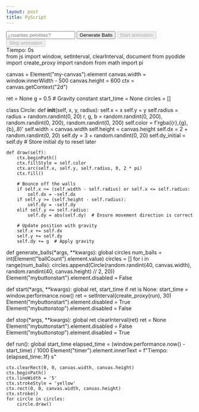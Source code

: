 ```yaml
---
layout: post
title: PyScript
---
```

<html>

<!--
algo de informacion
https://www.jhanley.com/blog/pyscript-javascript-callbacks/


<h1 style="font-size:12px">Este lugar estara destinado a probar las utilidades de pyscript: python ejecutado en html. 
    Al parecer es normal que tarde unos segundos en ejecutarse.
</h1>

<!--
<head>
code at: https://github.com/ostad-ai/Miscellaneous-->
<script defer src="https://pyscript.net/alpha/pyscript.min.js"></script>

<!--
<py-config>
    packages = [
        "numpy",
        "matplotlib.pyplot"
        "matplotlib.animations"
        "collections"
    ]
    plugins = [
        "https://pyscript.net/latest/plugins/python/py_tutor.py"
    ]
</py-config>

py-env preinstala una libreria externa, se demora en cargar
<py-env>
- sentence-transformers
</py-env>

</head>
-->

<body>


<script src='https://cdnjs.cloudflare.com/ajax/libs/three.js/r134/three.min.js'></script>

<input type="number" id="ballCount" placeholder="¿cuantas pelotitas?" />
<button id="generateBalls" pys-onClick="generate_balls">Generate Balls</button>
<button id="mybuttonstart" pys-onClick="start" disabled>Start animation</button>
<button id="mybuttonstop" pys-onClick="stop" disabled>Stop animation</button>
<canvas id="my-canvas"></canvas>
<div id="timer">Tiempo: 0s</div>
<py-script>
from js import window, setInterval, clearInterval, document
from pyodide import create_proxy
import random
from math import pi

canvas = Element("my-canvas").element
canvas.width = window.innerWidth - 500
canvas.height = 600
ctx = canvas.getContext("2d")

ret = None
g = 0.5  # Gravity constant
start_time = None
circles = []

class Circle:
    def __init__(self, x, y, radius):
        self.x = x
        self.y = y
        self.radius = radius + random.randint(0, 20)
        r, g, b = random.randint(0, 200), random.randint(0, 200), random.randint(0, 200)
        self.color = f'rgba({r},{g},{b},.8)'
        self.width = canvas.width
        self.height = canvas.height
        self.dx = 2 + random.randint(0, 20)
        self.dy = 3 + random.randint(0, 20)
        self.dy_initial = self.dy  # Store initial dy to reset later

    def draw(self):
        ctx.beginPath()
        ctx.fillStyle = self.color
        ctx.arc(self.x, self.y, self.radius, 0, 2 * pi)
        ctx.fill()
        
        # Bounce off the walls
        if self.x >= (self.width - self.radius) or self.x <= self.radius:
            self.dx = -self.dx
        if self.y >= (self.height - self.radius):
            self.dy = -self.dy 
        elif self.y <= self.radius:
            self.dy = abs(self.dy)  # Ensure movement direction is correct
        
        # Update position with gravity
        self.x += self.dx
        self.y += self.dy
        self.dy += g  # Apply gravity

def generate_balls(*args, **kwargs):
    global circles
    num_balls = int(Element("ballCount").element.value)
    circles = []
    for i in range(num_balls):
        circles.append(Circle(random.randint(40, canvas.width), random.randint(40, canvas.height) // 2, 20))
    Element("mybuttonstart").element.disabled = False

def start(*args, **kwargs):
    global ret, start_time
    if ret is None:
        start_time = window.performance.now()
        ret = setInterval(create_proxy(run), 30)
    Element("mybuttonstart").element.disabled = True
    Element("mybuttonstop").element.disabled = False

def stop(*args, **kwargs):
    global ret
    clearInterval(ret)
    ret = None
    Element("mybuttonstart").element.disabled = False
    Element("mybuttonstop").element.disabled = True

def run():
    global start_time
    elapsed_time = (window.performance.now() - start_time) / 1000
    Element("timer").element.innerText = f"Tiempo: {elapsed_time:.1f} s"
    
    ctx.clearRect(0, 0, canvas.width, canvas.height)
    ctx.beginPath()
    ctx.lineWidth = '5'
    ctx.strokeStyle = 'yellow'
    ctx.rect(0, 0, canvas.width, canvas.height)
    ctx.stroke()
    for circle in circles:
        circle.draw()

</py-script>


</body>
</html>
